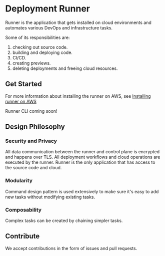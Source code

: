 
# Deployment Runner

Runner is the application that gets installed on cloud environments and automates various DevOps and infrastructure tasks.

Some of its responsibilities are:
1. checking out source code.
2. building and deploying code.
3. CI/CD.
4. creating previews. 
5. deleting deployments and freeing cloud resources.

## Get Started

For more information about installing the runner on AWS, see [Installing runner on AWS](https://deployment.io/docs/runner-installation/aws-setup/)

Runner CLI coming soon!

## Design Philosophy

### Security and Privacy

All data communication between the runner and control plane is encrypted and happens over TLS. All deployment workflows and cloud operations are executed by the runner. Runner is the only application that has access to the source code and cloud.

### Modularity

Command design pattern is used extensively to make sure it's easy to add new tasks without modifying existing tasks. 

### Composability

Complex tasks can be created by chaining simpler tasks.

## Contribute

We accept contributions in the form of issues and pull requests.